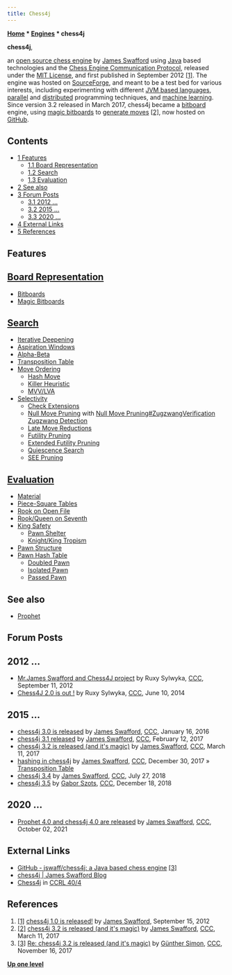 ```yaml
---
title: Chess4j
---
```

**[Home](Home "Home") * [Engines](Engines "Engines") * chess4j**

**chess4j**,

an [open source chess engine](Category:Open_Source "Category:Open Source") by [James Swafford](James_Swafford "James Swafford") using [Java](Java "Java") based technologies
and the [Chess Engine Communication Protocol](Chess_Engine_Communication_Protocol "Chess Engine Communication Protocol"), released under the [MIT License](Massachusetts_Institute_of_Technology#License "Massachusetts Institute of Technology"),
and first published in September 2012 <a id="cite-note-1" href="#cite-ref-1">[1]</a>.
The engine was hosted on [SourceForge](https://en.wikipedia.org/wiki/SourceForge), and meant to be a test bed for various interests, including experimenting with different [JVM based languages](https://en.wikipedia.org/wiki/List_of_JVM_languages), [parallel](Parallel_Search "Parallel Search") and [distributed](https://en.wikipedia.org/wiki/Distributed_computing) programming techniques, and [machine learning](Learning "Learning").
Since version 3.2 released in March 2017, chess4j became a [bitboard](Bitboards "Bitboards") engine, using [magic bitboards](Magic_Bitboards "Magic Bitboards") to [generate moves](Move_Generation "Move Generation") <a id="cite-note-2" href="#cite-ref-2">[2]</a>, now hosted on [GitHub](https://en.wikipedia.org/wiki/GitHub).

## Contents

- [1 Features](#features)
  - [1.1 Board Representation](#board-representation)
  - [1.2 Search](#search)
  - [1.3 Evaluation](#evaluation)
- [2 See also](#see-also)
- [3 Forum Posts](#forum-posts)
  - [3.1 2012 ...](#2012-...)
  - [3.2 2015 ...](#2015-...)
  - [3.3 2020 ...](#2020-...)
- [4 External Links](#external-links)
- [5 References](#references)

## Features

## [Board Representation](Board_Representation "Board Representation")

- [Bitboards](Bitboards "Bitboards")
- [Magic Bitboards](Magic_Bitboards "Magic Bitboards")

## [Search](Search "Search")

- [Iterative Deepening](Iterative_Deepening "Iterative Deepening")
- [Aspiration Windows](Aspiration_Windows "Aspiration Windows")
- [Alpha-Beta](Alpha-Beta "Alpha-Beta")
- [Transposition Table](Transposition_Table "Transposition Table")
- [Move Ordering](Move_Ordering "Move Ordering")
  - [Hash Move](Hash_Move "Hash Move")
  - [Killer Heuristic](Killer_Heuristic "Killer Heuristic")
  - [MVV/LVA](MVV-LVA "MVV-LVA")
- [Selectivity](Selectivity "Selectivity")
  - [Check Extensions](Check_Extensions "Check Extensions")
  - [Null Move Pruning](Null_Move_Pruning "Null Move Pruning") with [Null Move Pruning#ZugzwangVerification Zugzwang Detection](Null_Move_Pruning#ZugzwangVerification_Zugzwang_Detection "Null Move Pruning")
  - [Late Move Reductions](Late_Move_Reductions "Late Move Reductions")
  - [Futility Pruning](Futility_Pruning "Futility Pruning")
  - [Extended Futility Pruning](Futility_Pruning#Extendedfutilitypruning "Futility Pruning")
  - [Quiescence Search](Quiescence_Search "Quiescence Search")
  - [SEE Pruning](Static_Exchange_Evaluation "Static Exchange Evaluation")

## [Evaluation](Evaluation "Evaluation")

- [Material](Material "Material")
- [Piece-Square Tables](Piece-Square_Tables "Piece-Square Tables")
- [Rook on Open File](Rook_on_Open_File "Rook on Open File")
- [Rook/Queen on Seventh](Rook_on_Seventh "Rook on Seventh")
- [King Safety](King_Safety "King Safety")
  - [Pawn Shelter](King_Safety#PawnShield "King Safety")
  - [Knight/King Tropism](King_Safety#KingTropism "King Safety")
- [Pawn Structure](Pawn_Structure "Pawn Structure")
- [Pawn Hash Table](Pawn_Hash_Table "Pawn Hash Table")
  - [Doubled Pawn](Doubled_Pawn "Doubled Pawn")
  - [Isolated Pawn](Isolated_Pawn "Isolated Pawn")
  - [Passed Pawn](Passed_Pawn "Passed Pawn")

## See also

- [Prophet](Prophet "Prophet")

## Forum Posts

## 2012 ...

- [Mr.James Swafford and Chess4J project](http://www.talkchess.com/forum/viewtopic.php?t=45090) by Ruxy Sylwyka, [CCC](CCC "CCC"), September 11, 2012
- [Chess4J 2.0 is out !](http://www.talkchess.com/forum3/viewtopic.php?f=2&t=52597) by Ruxy Sylwyka, [CCC](CCC "CCC"), June 10, 2014

## 2015 ...

- [chess4j 3.0 is released](http://www.talkchess.com/forum/viewtopic.php?t=58934) by [James Swafford](James_Swafford "James Swafford"), [CCC](CCC "CCC"), January 16, 2016
- [chess4j 3.1 released](http://www.talkchess.com/forum/viewtopic.php?t=63157) by [James Swafford](James_Swafford "James Swafford"), [CCC](CCC "CCC"), February 12, 2017
- [chess4j 3.2 is released (and it's magic)](http://www.talkchess.com/forum/viewtopic.php?t=63412) by [James Swafford](James_Swafford "James Swafford"), [CCC](CCC "CCC"), March 11, 2017
- [hashing in chess4j](http://www.talkchess.com/forum/viewtopic.php?t=66183) by [James Swafford](James_Swafford "James Swafford"), [CCC](CCC "CCC"), December 30, 2017 » [Transposition Table](Transposition_Table "Transposition Table")
- [chess4j 3.4](http://www.talkchess.com/forum3/viewtopic.php?f=2&t=68089) by [James Swafford](James_Swafford "James Swafford"), [CCC](CCC "CCC"), July 27, 2018
- [chess4j 3.5](http://www.talkchess.com/forum3/viewtopic.php?f=2&t=69303) by [Gabor Szots](Gabor_Szots "Gabor Szots"), [CCC](CCC "CCC"), December 18, 2018

## 2020 ...

- [Prophet 4.0 and chess4j 4.0 are released](https://www.talkchess.com/forum3/viewtopic.php?f=2&t=78314) by [James Swafford](James_Swafford "James Swafford"), [CCC](CCC "CCC"), October 02, 2021

## External Links

- [GitHub - jswaff/chess4j: a Java based chess engine](https://github.com/jswaff/chess4j) <a id="cite-note-3" href="#cite-ref-3">[3]</a>
- [chess4j | James Swafford Blog](http://www.jamesswafford.com/chess4j/)
- [Chess4j](http://www.computerchess.org.uk/ccrl/404/cgi/compare_engines.cgi?family=Chess4j&print=Rating+list&print=Results+table&print=LOS+table&print=Ponder+hit+table&print=Eval+difference+table&print=Comopp+gamenum+table&print=Overlap+table&print=Score+with+common+opponents) in [CCRL 40/4](CCRL "CCRL")

## References

1. <a id="cite-ref-1" href="#cite-note-1">[1]</a> [chess4j 1.0 is released!](http://www.jamesswafford.com/2012/09/15/chess4j-1-0-is-released/) by [James Swafford](James_Swafford "James Swafford"), September 15, 2012
1. <a id="cite-ref-2" href="#cite-note-2">[2]</a> [chess4j 3.2 is released (and it's magic)](http://www.talkchess.com/forum/viewtopic.php?t=63412) by [James Swafford](James_Swafford "James Swafford"), [CCC](CCC "CCC"), March 11, 2017
1. <a id="cite-ref-3" href="#cite-note-3">[3]</a> [Re: chess4j 3.2 is released (and it's magic)](http://www.talkchess.com/forum/viewtopic.php?t=63412&start=4) by [Günther Simon](G%C3%BCnther_Simon "Günther Simon"), [CCC](CCC "CCC"), November 16, 2017

**[Up one level](Engines "Engines")**

